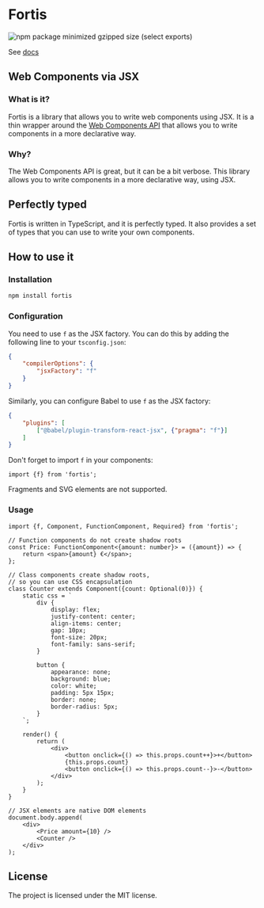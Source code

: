 # Fortis

![npm package minimized gzipped size (select exports)](https://img.shields.io/bundlejs/size/fortis)

See [docs](https:/fortis.tomaswrobel.dev)

## Web Components via JSX

### What is it?

Fortis is a library that allows you to write web components using JSX. It is a thin wrapper around the [Web Components API](https://developer.mozilla.org/en-US/docs/Web/Web_Components) that allows you to write components in a more declarative way.

### Why?

The Web Components API is great, but it can be a bit verbose. This library allows you to write components in a more declarative way, using JSX.

## Perfectly typed

Fortis is written in TypeScript, and it is perfectly typed. It also provides a set of types that you can use to write your own components.

## How to use it

### Installation

```bash
npm install fortis
```

### Configuration

You need to use `f` as the JSX factory. You can do this by adding the following line to your `tsconfig.json`:

```json
{
    "compilerOptions": {
        "jsxFactory": "f"
    }
}
```

Similarly, you can configure Babel to use `f` as the JSX factory:

```json
{
    "plugins": [
        ["@babel/plugin-transform-react-jsx", {"pragma": "f"}]
    ]
}
```

Don't forget to import `f` in your components:

```tsx
import {f} from 'fortis';
```

Fragments and SVG elements are not supported.

### Usage

```tsx
import {f, Component, FunctionComponent, Required} from 'fortis';

// Function components do not create shadow roots
const Price: FunctionComponent<{amount: number}> = ({amount}) => {
    return <span>{amount} €</span>;
};

// Class components create shadow roots,
// so you can use CSS encapsulation
class Counter extends Component({count: Optional(0)}) {
    static css = `
        div {
            display: flex;
            justify-content: center;
            align-items: center;
            gap: 10px;
            font-size: 20px;
            font-family: sans-serif;
        }

        button {
            appearance: none;
            background: blue;
            color: white;
            padding: 5px 15px;
            border: none;
            border-radius: 5px;
        }
    `;

    render() {
        return (
            <div>
                <button onclick={() => this.props.count++}>+</button>
                {this.props.count}
                <button onclick={() => this.props.count--}>-</button>
            </div>
        );
    }
}

// JSX elements are native DOM elements
document.body.append(
    <div>
        <Price amount={10} />
        <Counter />
    </div>
);
```

## License

The project is licensed under the MIT license.
